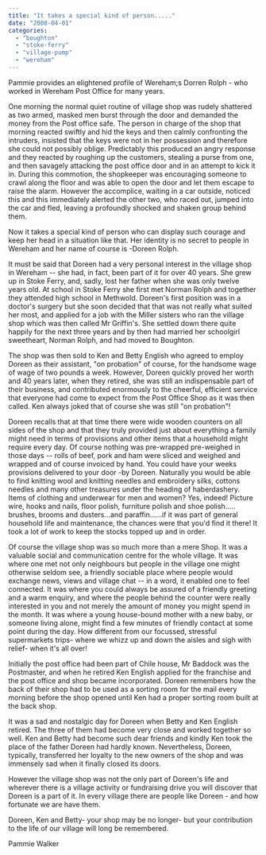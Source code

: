 ```yaml
---
title: "It takes a special kind of person....."
date: "2008-04-01"
categories: 
  - "boughton"
  - "stoke-ferry"
  - "village-pump"
  - "wereham"
---
```


Pammie provides an elightened profile of Wereham;s Dorren Rolph - who worked in Wereham Post Office for many years.

One morning the normal quiet routine of village shop was rudely shattered as two armed, masked men burst through the door and demanded the money from the Post office safe. The person in charge of the shop that morning reacted swiftly and hid the keys and then calmly confronting the intruders, insisted that the keys were not in her possession and therefore she could not possibly oblige. Predictably this produced an angry response and they reacted by roughing up the customers, stealing a purse from one, and then savagely attacking the post office door and in an attempt to kick it in. During this commotion, the shopkeeper was encouraging someone to crawl along the floor and was able to open the door and let them escape to raise the alarm. However the accomplice, waiting in a car outside, noticed this and this immediately alerted the other two, who raced out, jumped into the car and fled, leaving a profoundly shocked and shaken group behind them.

Now it takes a special kind of person who can display such courage and keep her head in a situation like that. Her identity is no secret to people in Wereham and her name of course is -Doreen Rolph.

It must be said that Doreen had a very personal interest in the village shop in Wereham -- she had, in fact, been part of it for over 40 years. She grew up in Stoke Ferry, and, sadly, lost her father when she was only twelve years old. At school in Stoke Ferry she first met Norman Rolph and together they attended high school in Methwold. Doreen's first position was in a doctor's surgery but she soon decided that that was not really what suited her most, and applied for a job with the Miller sisters who ran the village shop which was then called Mr Griffin's. She settled down there quite happily for the next three years and by then had married her schoolgirl sweetheart, Norman Rolph, and had moved to Boughton.

The shop was then sold to Ken and Betty English who agreed to employ Doreen as their assistant, "on probation" of course, for the handsome wage of wage of two pounds a week. However, Doreen quickly proved her worth and 40 years later, when they retired, she was still an indispensable part of their business, and contributed enormously to the cheerful, efficient service that everyone had come to expect from the Post Office Shop as it was then called. Ken always joked that of course she was still "on probation"!

Doreen recalls that at that time there were wide wooden counters on all sides of the shop and that they truly provided just about everything a family might need in terms of provisions and other items that a household might require every day. Of course nothing was pre-wrapped pre-weighed in those days -- rolls of beef, pork and ham were sliced and weighed and wrapped and of course invoiced by hand. You could have your weeks provisions delivered to your door -by Doreen. Naturally you would be able to find knitting wool and knitting needles and embroidery silks, cottons needles and many other treasures under the heading of haberdashery. Items of clothing and underwear for men and women? Yes, indeed! Picture wire, hooks and nails, floor polish, furniture polish and shoe polish..... brushes, brooms and dusters...and paraffin......if it was part of general household life and maintenance, the chances were that you'd find it there! It took a lot of work to keep the stocks topped up and in order.

Of course the village shop was so much more than a mere Shop. It was a valuable social and communication centre for the whole village. It was where one met not only neighbours but people in the village one might otherwise seldom see, a friendly sociable place where people would exchange news, views and village chat -- in a word, it enabled one to feel connected. It was where you could always be assured of a friendly greeting and a warm enquiry, and where the people behind the counter were really interested in you and not merely the amount of money you might spend in the month. It was where a young house-bound mother with a new baby, or someone living alone, might find a few minutes of friendly contact at some point during the day. How different from our focussed, stressful supermarkets trips- where we whizz up and down the aisles and sigh with relief- when it's all over!

Initially the post office had been part of Chile house, Mr Baddock was the Postmaster, and when he retired Ken English applied for the franchise and the post office and shop became incorporated. Doreen remembers how the back of their shop had to be used as a sorting room for the mail every morning before the shop opened until Ken had a proper sorting room built at the back shop.

It was a sad and nostalgic day for Doreen when Betty and Ken English retired. The three of them had become very close and worked together so well. Ken and Betty had become such dear friends and kindly Ken took the place of the father Doreen had hardly known. Nevertheless, Doreen, typically, transferred her loyalty to the new owners of the shop and was immensely sad when it finally closed its doors.

However the village shop was not the only part of Doreen's life and wherever there is a village activity or fundraising drive you will discover that Doreen is a part of it. In every village there are people like Doreen - and how fortunate we are have them.

Doreen, Ken and Betty- your shop may be no longer- but your contribution to the life of our village will long be remembered.

Pammie Walker

